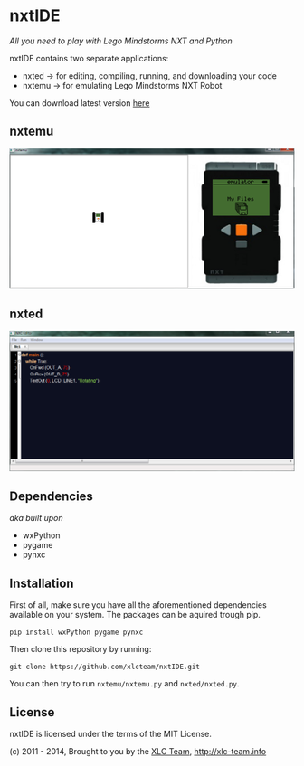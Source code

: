 nxtIDE
======

*All you need to play with Lego Mindstorms NXT and Python*


nxtIDE contains two separate applications:

* nxted  -> for editing, compiling, running, and downloading your code
* nxtemu -> for emulating Lego Mindstorms NXT Robot


You can download latest version [here](https://github.com/xlcteam/nxtIDE/downloads)

nxtemu
------
![screenshot](https://github.com/xlcteam/nxtIDE/raw/master/nxtemu/screen/emuscreen.png)

nxted
-----
![screenshot](https://github.com/xlcteam/nxtIDE/raw/master/nxted/screen/edscreen.png)

Dependencies
------------

*aka built upon*

- wxPython
- pygame
- pynxc

Installation
------------

First of all, make sure you have all the aforementioned dependencies available on your system. The packages can be aquired trough pip.

    pip install wxPython pygame pynxc

Then clone this repository by running:

    git clone https://github.com/xlcteam/nxtIDE.git


You can then try to run `nxtemu/nxtemu.py` and `nxted/nxted.py`.

License
-------

nxtIDE is licensed under the terms of the MIT License.

(c) 2011 - 2014, Brought to you by the [XLC Team](https://github.com/xlcteam), http://xlc-team.info
